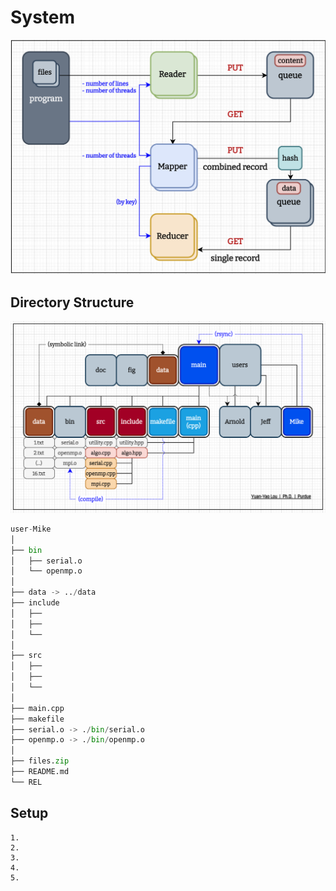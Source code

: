 # System
![Architecture](./../fig/Architecture.png "Architecture")

## Directory Structure
![Folder](./../fig/Folder.png "Folder")
``` python
user-Mike
│
├── bin
│   ├── serial.o
│   └── openmp.o
│
├── data -> ../data
├── include
│   ├── 
│   ├── 
│   └── 
│
├── src
│   ├── 
│   ├── 
│   └── 
│
├── main.cpp
├── makefile
├── serial.o -> ./bin/serial.o
├── openmp.o -> ./bin/openmp.o
│
├── files.zip
├── README.md
└── REL
```

## Setup
``` shell
1. 
2. 
3. 
4. 
5. 
```
